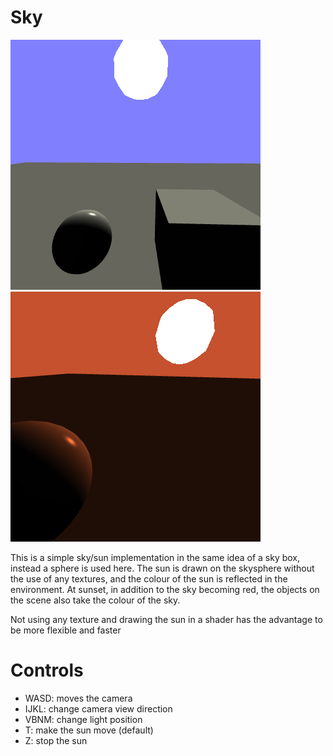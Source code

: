 # Sky

![screenshot1](../screenshots/sky_1.png) ![screenshot2](../screenshots/sky_2.png)

This is a simple sky/sun implementation in the same idea of a sky box, instead a sphere is used here.
The sun is drawn on the skysphere without the use of any textures, and the colour of the sun is reflected in the environment.
At sunset, in addition to the sky becoming red, the objects on the scene also take the colour of the sky.

Not using any texture and drawing the sun in a shader has the advantage to be more flexible and faster

# Controls

- WASD: moves the camera
- IJKL: change camera view direction
- VBNM: change light position
- T: make the sun move (default)
- Z: stop the sun

